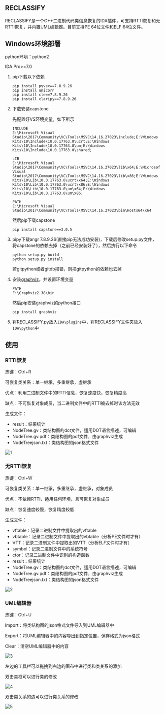 ## RECLASSIFY

RECLASSIFY是一个C++二进制代码类信息恢复的IDA插件，可支持RTTI恢复和无RTTI恢复，并内置UML编辑器。目前支持PE 64位文件和ELF 64位文件。

## Windows环境部署

python环境：python2

IDA Pro>=7.0

1. pip下载以下依赖

   ```
   pip install pyvex==7.8.9.26
   pip install unicorn
   pip install cle==7.8.9.26
   pip install claripy==7.8.9.26
   ```

2. 下载安装capstone

   先配置好VS环境变量，如下所示

   ```
   INCLUDE
   E:\Microsoft Visual Studio\2017\Community\VC\Tools\MSVC\14.16.27023\include;E:\Windows Kits\10\Include\10.0.17763.0\ucrt;E:\Windows Kits\10\Include\10.0.17763.0\um;E:\Windows Kits\10\Include\10.0.17763.0\shared;
   
   LIB
   E:\Microsoft Visual Studio\2017\Community\VC\Tools\MSVC\14.16.27023\lib\x64;E:\Microsoft Visual Studio\2017\Community\VC\Tools\MSVC\14.16.27023\lib\x86;E:\Windows Kits\10\Lib\10.0.17763.0\ucrt\x64;E:\Windows Kits\10\Lib\10.0.17763.0\ucrt\x86;E:\Windows Kits\10\Lib\10.0.17763.0\um\x64;E:\Windows Kits\10\Lib\10.0.17763.0\um\x86;
   
   PATH
   E:\Microsoft Visual Studio\2017\Community\VC\Tools\MSVC\14.16.27023\bin\Hostx64\x64
   ```

   然后pip下载capstone

   ```
   pip install capstone==3.0.5
   ```

3. pipy下载angr 7.8.9.26(直接pip无法成功安装)，下载后修改setup.py文件，将capstone的依赖去掉（之前已经安装好了），然后执行以下命令

   ```
   python setup.py build
   python setup.py install
   ```

   若gitpython或者gitdb报错，则把gitpython的依赖也去掉

4. 安装[graphviz](https://graphviz.gitlab.io/download/)，并设置环境变量

   ```
   PATH
   F:\Graphviz2.38\bin
   ```

   然后pip安装graphviz的python接口

   ```
   pip install graphviz
   ```

5. 将RECLASSIFY.py放入`IDA\plugins`中，将RECLASSIFY文件夹放入`IDA\python`中

## 使用

### RTTI恢复

热键：Ctrl+R

可恢复类关系：单一继承，多重继承，虚继承

优点：利用二进制文件中的RTTI信息，恢复速度快，恢复精度高

缺点：不可恢复对象成员，当二进制文件中的RTTI被去掉时该方法无效

生成文件：

- result：结果统计
- NodeTree.gv：类结构图的dot文件，适用DOT语言描述，可编辑
- NodeTree.gv.pdf：类结构图的pdf文件，由graphviz生成
- NodeTreejson.txt：类结构图的json格式文件

![1](./img/RTTI.jpg)

### 无RTTI恢复

热键：Ctrl+W

可恢复类关系：单一继承，多重继承，虚继承，对象成员

优点：不依赖RTTI，适用任何环境，且可恢复对象成员

缺点：恢复速度较慢，恢复精度较低

生成文件：

- vftable：记录二进制文件中提取出的vftable
- vbtable：记录二进制文件中提取出的vbtable（分析PE文件时才有）
- VTT：记录二进制文件中提取出的VTT（分析ELF文件时才有）
- symbol：记录二进制文件中的系统符号
- ctor：记录二进制文件中识别的构造函数
- result：结果统计
- NodeTree.gv：类结构图的dot文件，适用DOT语言描述，可编辑
- NodeTree.gv.pdf：类结构图的pdf文件，由graphviz生成
- NodeTreejson.txt：类结构图的json格式文件

![2](./img/WithoutRTTI.jpg)

### UML编辑器

热键：Ctrl+U

Import：将类结构图的json格式文件导入到UML编辑器中

Export：将UML编辑器中的内容导出到指定位置，保存格式为json格式

Clear：清空UML编辑器中的内容

![3](./img/UMLEditor.jpg)

左边的工具栏可以拖拽到右边的画布中进行类和类关系的添加

双击类框可以进行类的修改

![4](./img/EditClass.jpg)

双击类关系的边可以进行类关系的修改

![5](./img/EditLink.jpg)

